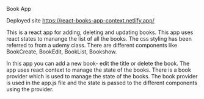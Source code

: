 Book App

Deployed site
 https://react-books-app-context.netlify.app/


This is a react app for adding, deleting and updating books. This app uses react states to manange the list of all the books. The css styling has been referred to from a udemy class. There are different components like BookCreate, BookEdit, BookList, Bookshow.

In this app you can add a new book- edit the title or delete the book. The app uses react context to manage the state of the books. There is a book provider which is used to manage the state of the books. The book provider is used in the app.js file and the state is passed to the different components using the provider. 



